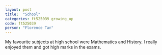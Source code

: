 ```yaml
---
layout: post
title:  "School"
categories: ft525039 growing_up
code: ft525039
person: "Florence Tan"
---
```


My favourite subjects at high school were Mathematics and History. I really enjoyed them and got high marks in the exams.